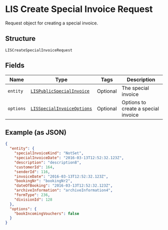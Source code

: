 
# LIS Create Special Invoice Request

Request object for creating a special invoice.

## Structure

`LISCreateSpecialInvoiceRequest`

## Fields

| Name | Type | Tags | Description |
|  --- | --- | --- | --- |
| `entity` | [`LISPublicSpecialInvoice`](../../doc/models/lis-public-special-invoice.md) | Optional | The special invoice |
| `options` | [`LISSpecialInvoiceOptions`](../../doc/models/lis-special-invoice-options.md) | Optional | Options to create a special invoice |

## Example (as JSON)

```json
{
  "entity": {
    "specialInvoiceKind": "NotSet",
    "specialInvoiceDate": "2016-03-13T12:52:32.123Z",
    "description": "description8",
    "customerId": 164,
    "senderId": 116,
    "invoiceDate": "2016-03-13T12:52:32.123Z",
    "bookingNr": "bookingNr2",
    "dateOfBooking": "2016-03-13T12:52:32.123Z",
    "archiveInformation": "archiveInformation4",
    "formType": 236,
    "divisionId": 128
  },
  "options": {
    "bookIncomingVouchers": false
  }
}
```

